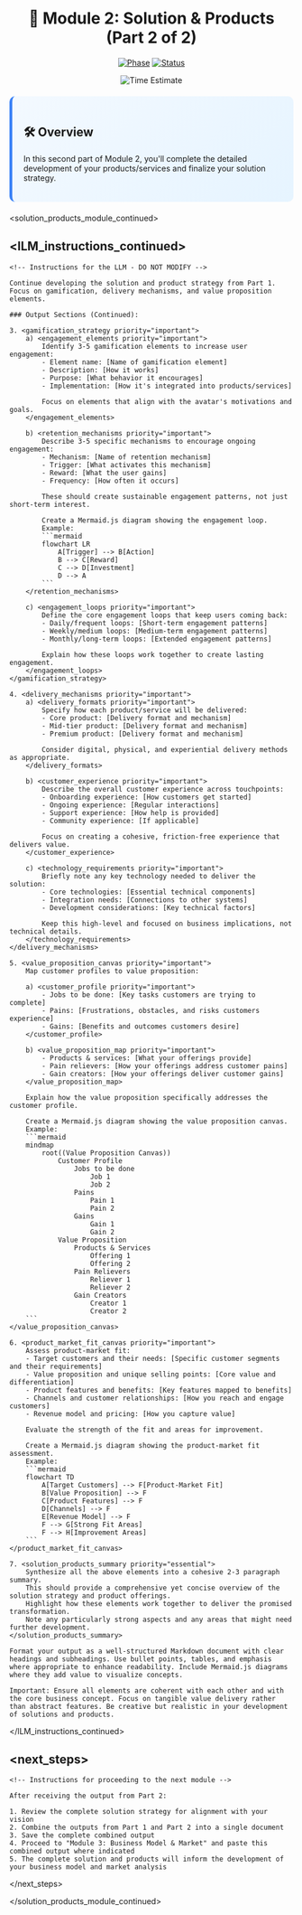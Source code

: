 <div align="center">

# 🎯 Module 2: Solution & Products (Part 2 of 2)

[![Phase](https://img.shields.io/badge/Phase-Solution_Design-5BCEFA?style=for-the-badge)](https://github.com/fenago/VibeBusinessPlanning)
[![Status](https://img.shields.io/badge/Status-Ready_For_Input-22C55E?style=for-the-badge)](https://github.com/fenago/VibeBusinessPlanning)

<img src="https://img.shields.io/badge/Estimated_Time-75_Minutes-F5A9B8?style=flat-square" alt="Time Estimate">

</div>

<div style="background: linear-gradient(135deg, #F3F9FF 0%, #E6F4FF 100%); padding: 20px; border-radius: 10px; margin: 20px 0; border-left: 5px solid #3B82F6;">

## 🛠️ Overview
In this second part of Module 2, you'll complete the detailed development of your products/services and finalize your solution strategy.

</div>

<!-- 
INSTRUCTIONS FOR USER:
1. This is the continuation of Module 2 in the 5-part modular business idea development system
2. You must complete Module 2: Part 1 before using this template
3. Submit this template to an LLM (like Manus or Claude)
4. After completion, combine with Part 1 before proceeding to Module 3
-->

<solution_products_module_continued>

## <lLM_instructions_continued>
    <!-- Instructions for the LLM - DO NOT MODIFY -->
    
    Continue developing the solution and product strategy from Part 1. Focus on gamification, delivery mechanisms, and value proposition elements.
    
    ### Output Sections (Continued):
    
    3. <gamification_strategy priority="important">
        a) <engagement_elements priority="important">
            Identify 3-5 gamification elements to increase user engagement:
            - Element name: [Name of gamification element]
            - Description: [How it works]
            - Purpose: [What behavior it encourages]
            - Implementation: [How it's integrated into products/services]
            
            Focus on elements that align with the avatar's motivations and goals.
        </engagement_elements>
        
        b) <retention_mechanisms priority="important">
            Describe 3-5 specific mechanisms to encourage ongoing engagement:
            - Mechanism: [Name of retention mechanism]
            - Trigger: [What activates this mechanism]
            - Reward: [What the user gains]
            - Frequency: [How often it occurs]
            
            These should create sustainable engagement patterns, not just short-term interest.
            
            Create a Mermaid.js diagram showing the engagement loop.
            Example:
            ```mermaid
            flowchart LR
                A[Trigger] --> B[Action]
                B --> C[Reward]
                C --> D[Investment]
                D --> A
            ```
        </retention_mechanisms>
        
        c) <engagement_loops priority="important">
            Define the core engagement loops that keep users coming back:
            - Daily/frequent loops: [Short-term engagement patterns]
            - Weekly/medium loops: [Medium-term engagement patterns]
            - Monthly/long-term loops: [Extended engagement patterns]
            
            Explain how these loops work together to create lasting engagement.
        </engagement_loops>
    </gamification_strategy>
    
    4. <delivery_mechanisms priority="important">
        a) <delivery_formats priority="important">
            Specify how each product/service will be delivered:
            - Core product: [Delivery format and mechanism]
            - Mid-tier product: [Delivery format and mechanism]
            - Premium product: [Delivery format and mechanism]
            
            Consider digital, physical, and experiential delivery methods as appropriate.
        </delivery_formats>
        
        b) <customer_experience priority="important">
            Describe the overall customer experience across touchpoints:
            - Onboarding experience: [How customers get started]
            - Ongoing experience: [Regular interactions]
            - Support experience: [How help is provided]
            - Community experience: [If applicable]
            
            Focus on creating a cohesive, friction-free experience that delivers value.
        </customer_experience>
        
        c) <technology_requirements priority="important">
            Briefly note any key technology needed to deliver the solution:
            - Core technologies: [Essential technical components]
            - Integration needs: [Connections to other systems]
            - Development considerations: [Key technical factors]
            
            Keep this high-level and focused on business implications, not technical details.
        </technology_requirements>
    </delivery_mechanisms>
    
    5. <value_proposition_canvas priority="important">
        Map customer profiles to value proposition:
        
        a) <customer_profile priority="important">
            - Jobs to be done: [Key tasks customers are trying to complete]
            - Pains: [Frustrations, obstacles, and risks customers experience]
            - Gains: [Benefits and outcomes customers desire]
        </customer_profile>
        
        b) <value_proposition_map priority="important">
            - Products & services: [What your offerings provide]
            - Pain relievers: [How your offerings address customer pains]
            - Gain creators: [How your offerings deliver customer gains]
        </value_proposition_map>
        
        Explain how the value proposition specifically addresses the customer profile.
        
        Create a Mermaid.js diagram showing the value proposition canvas.
        Example:
        ```mermaid
        mindmap
            root((Value Proposition Canvas))
                Customer Profile
                    Jobs to be done
                        Job 1
                        Job 2
                    Pains
                        Pain 1
                        Pain 2
                    Gains
                        Gain 1
                        Gain 2
                Value Proposition
                    Products & Services
                        Offering 1
                        Offering 2
                    Pain Relievers
                        Reliever 1
                        Reliever 2
                    Gain Creators
                        Creator 1
                        Creator 2
        ```
    </value_proposition_canvas>
    
    6. <product_market_fit_canvas priority="important">
        Assess product-market fit:
        - Target customers and their needs: [Specific customer segments and their requirements]
        - Value proposition and unique selling points: [Core value and differentiation]
        - Product features and benefits: [Key features mapped to benefits]
        - Channels and customer relationships: [How you reach and engage customers]
        - Revenue model and pricing: [How you capture value]
        
        Evaluate the strength of the fit and areas for improvement.
        
        Create a Mermaid.js diagram showing the product-market fit assessment.
        Example:
        ```mermaid
        flowchart TD
            A[Target Customers] --> F[Product-Market Fit]
            B[Value Proposition] --> F
            C[Product Features] --> F
            D[Channels] --> F
            E[Revenue Model] --> F
            F --> G[Strong Fit Areas]
            F --> H[Improvement Areas]
        ```
    </product_market_fit_canvas>
    
    7. <solution_products_summary priority="essential">
        Synthesize all the above elements into a cohesive 2-3 paragraph summary.
        This should provide a comprehensive yet concise overview of the solution strategy and product offerings.
        Highlight how these elements work together to deliver the promised transformation.
        Note any particularly strong aspects and any areas that might need further development.
    </solution_products_summary>
    
    Format your output as a well-structured Markdown document with clear headings and subheadings. Use bullet points, tables, and emphasis where appropriate to enhance readability. Include Mermaid.js diagrams where they add value to visualize concepts.
    
    Important: Ensure all elements are coherent with each other and with the core business concept. Focus on tangible value delivery rather than abstract features. Be creative but realistic in your development of solutions and products.
</lLM_instructions_continued>

## <next_steps>
    <!-- Instructions for proceeding to the next module -->
    
    After receiving the output from Part 2:
    
    1. Review the complete solution strategy for alignment with your vision
    2. Combine the outputs from Part 1 and Part 2 into a single document
    3. Save the complete combined output
    4. Proceed to "Module 3: Business Model & Market" and paste this combined output where indicated
    5. The complete solution and products will inform the development of your business model and market analysis
</next_steps>

</solution_products_module_continued>

